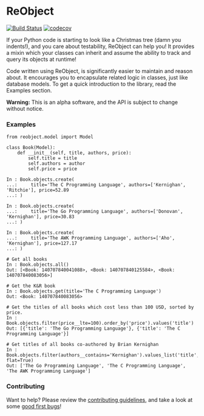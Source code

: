 # ReObject

[![Build Status](https://travis-ci.org/onyb/reobject.svg?branch=master)](https://travis-ci.org/onyb/reobject) [![codecov](https://codecov.io/gh/onyb/reobject/branch/master/graph/badge.svg)](https://codecov.io/gh/onyb/reobject)

If your Python code is starting to look like a Christmas tree (damn you indents!), and you care about testability, ReObject can help you! It provides a mixin which your classes can inherit and assume the ability to track and query its objects at runtime!

Code written using ReObject, is significantly easier to maintain and reason about. It encourages you to encapsulate related logic in classes, just like database models. To get a quick introduction to the library, read the Examples section.

**Warning:** This is an alpha software, and the API is subject to change without notice.

### Examples

```py3
from reobject.model import Model

class Book(Model):
    def __init__(self, title, authors, price):
        self.title = title
        self.authors = author
        self.price = price

In : Book.objects.create(
...:     title='The C Programming Language', authors=['Kernighan', 'Ritchie'], price=52.89
...: )

In : Book.objects.create(
...:     title='The Go Programming Language', authors=['Donovan', 'Kernighan'], price=30.83
...: )

In : Book.objects.create(
...:     title='The AWK Programming Language', authors=['Aho', 'Kernighan'], price=127.17
...: )

# Get all books
In : Book.objects.all()
Out: [<Book: 140707840041088>, <Book: 140707840125584>, <Book: 140707840083056>]

# Get the K&R book
In : Book.objects.get(title='The C Programming Language')
Out: <Book: 140707840083056>

# Get the titles of all books which cost less than 100 USD, sorted by price.
In : Book.objects.filter(price__lte=100).order_by('price').values('title')
Out: [{'title': 'The Go Programming Language'}, {'title': 'The C Programming Language'}]

# Get titles of all books co-authored by Brian Kernighan
In : Book.objects.filter(authors__contains='Kernighan').values_list('title', flat=True)
Out: ['The Go Programming Language', 'The C Programming Language', 'The AWK Programming Language']
```

### Contributing

Want to help? Please review the [contributing guidelines](CONTRIBUTING.md), and take a look at some [good first bugs](https://github.com/onyb/reobject/issues?q=is%3Aissue+is%3Aopen+label%3Abitesize)!
